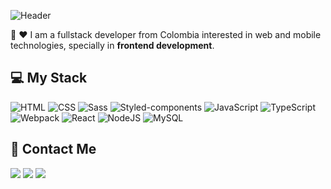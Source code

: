 ![Header](https://github.com/Luuchoh/Luuchoh/blob/main/Hey%20there%2C%20I'm%20Luis%20Hern%C3%A1ndez%20(1).gif)

📌 :hearts: I am a fullstack developer from Colombia interested in web and mobile technologies, specially in **frontend development**.

## :computer: My Stack

![HTML](https://img.shields.io/badge/HTML-000?style=for-the-badge&logo=html5) ![CSS](https://img.shields.io/badge/CSS-000?style=for-the-badge&logo=css3&logoColor=1572B6) ![Sass](https://img.shields.io/badge/Sass-000?style=for-the-badge&logo=sass) ![Styled-components](https://img.shields.io/badge/Styled--components-000?style=for-the-badge&logo=styled-components) ![JavaScript](https://img.shields.io/badge/JavaScript-000?style=for-the-badge&logo=javascript) ![TypeScript](https://img.shields.io/badge/TypeScript-000?style=for-the-badge&logo=typescript) ![Webpack](https://img.shields.io/badge/Webpack-000?style=for-the-badge&logo=webpack) ![React](https://img.shields.io/badge/React-000?style=for-the-badge&logo=react) ![NodeJS](https://img.shields.io/badge/Node-000?style=for-the-badge&logo=Node.js) ![MySQL](https://img.shields.io/badge/MySQL-000?style=for-the-badge&logo=mysql)

## :iphone: Contact Me

[![](https://img.shields.io/badge/Email-000?style=for-the-badge&logo=gmail)](mailto:luuchoh.02@gmail.com) [![](https://img.shields.io/badge/Twitter-000?style=for-the-badge&logo=twitter)](https://twitter.com/sneyderdev) [![](https://img.shields.io/badge/LinkedIn-000?style=for-the-badge&logo=linkedin&logoColor=0077B5)](https://www.linkedin.com/in/luis-humberto-hern%C3%A1ndez-lavacude-0b4bb9211/)

